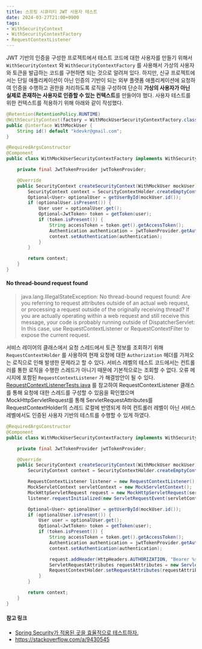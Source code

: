 ```yaml
---
title: 스프링 시큐리티 JWT 사용자 테스트
date: 2024-03-27T21:00+0900
tags:
- WithSecurityContext
- WithSecurityContextFactory
- RequestContextListener
---
```


JWT 기반의 인증을 구성한 프로젝트에서 테스트 코드에 대한 사용자를 만들기 위해서 `WithSecurityContext` 와 `WithSecurityContextFactory` 를 사용해서 가상의 사용자와 토큰을 발급하는 코드를 구현하면 되는 것으로 알려져 있다. 하지만, 신규 프로젝트에서는 단일 애플리케이션이 아닌 인증의 기반이 되는 외부 플랫폼 애플리케이션에 요청하여 인증을 수행하고 권한을 처리하도록 로직을 구성하여 단순히 **가상의 사용자가 아닌 실제로 존재하는 사용자로 인증할 수 있는 컨텍스트**를 만들어야 했다. 사용자 테스트를 위한 컨텍스트를 적용하기 위해 아래와 같이 작성했다.

```java WithMockUser
@Retention(RetentionPolicy.RUNTIME)
@WithSecurityContext(factory = WithMockUserSecurityContextFactory.class)
public @interface WithMockUser {
    String id() default "kdevkr@gmail.com";
}
```


```java WithMockUserSecurityContextFactory
@RequiredArgsConstructor
@Component
public class WithMockUserSecurityContextFactory implements WithSecurityContextFactory<WithMockUser> {

    private final JwtTokenProvider jwtTokenProvider;

    @Override
    public SecurityContext createSecurityContext(WithMockUser mockUser) {
        SecurityContext context = SecurityContextHolder.createEmptyContext()
        Optional<User> optionalUser = getUserById(mockUser.id());
        if (optionalUser.isPresent()) {
            User user = optionalUser.get();
            Optional<JwtToken> token = getToken(user);
            if (token.isPresent()) {
                String accessToken = token.get().getAccessToken();
                Authentication authentication = jwtTokenProvider.getAuthentication(accessToken);
                context.setAuthentication(authentication);
            }
        }

        return context;
    }
}
```

#### No thread-bound request found

> java.lang.IllegalStateException: No thread-bound request found: Are you referring to request attributes outside of an actual web request, or processing a request outside of the originally receiving thread? If you are actually operating within a web request and still receive this message, your code is probably running outside of DispatcherServlet: In this case, use RequestContextListener or RequestContextFilter to expose the current request.

서비스 레이어의 클래스에서 요청 스레드에서 토큰 정보를 조회하기 위해 `RequestContextHolder` 를 사용하여 현재 요청에 대한 `Authorization` 헤더를 가져오는 로직으로 인해 발생한 문제라고 할 수 있다. 서비스 레벨의 테스트 코드에서는 컨트롤러를 통한 로직을 수행한 스레드가 아니기 때문에 기본적으로는 조회할 수 없다. 오류 메시지에 포함된 `RequestContextListener` 가 해결방안이 될 수 있다. [RequestContextListenerTests.java](https://github.com/spring-projects/spring-framework/blob/main/spring-web/src/test/java/org/springframework/web/context/request/RequestContextListenerTests.java) 를 참고하여 RequestContextListener 클래스를 통해 요청에 대한 스레드를 구성할 수 있음을 확인했으며 MockHttpServletRequest를 통해 ServletRequestAttributes를 RequestContextHolder의 스레드 로컬에 반영되게 하여 컨트롤러 레벨이 아닌 서비스 레벨에서도 인증된 사용자 기반의 테스트를 수행할 수 있게 하였다. 


```java WithMockUserSecurityContextFactory
@RequiredArgsConstructor
@Component
public class WithMockUserSecurityContextFactory implements WithSecurityContextFactory<WithMockUser> {

    private final JwtTokenProvider jwtTokenProvider;

    @Override
    public SecurityContext createSecurityContext(WithMockUser mockUser) {
        SecurityContext context = SecurityContextHolder.createEmptyContext();

        RequestContextListener listener = new RequestContextListener();
        MockServletContext servletContext = new MockServletContext();
        MockHttpServletRequest request = new MockHttpServletRequest(servletContext);
        listener.requestInitialized(new ServletRequestEvent(servletContext, request));

        Optional<User> optionalUser = getUserById(mockUser.id());
        if (optionalUser.isPresent()) {
            User user = optionalUser.get();
            Optional<JwtToken> token = getToken(user);
            if (token.isPresent()) {
                String accessToken = token.get().getAccessToken();
                Authentication authentication = jwtTokenProvider.getAuthentication(accessToken);
                context.setAuthentication(authentication);

                request.addHeader(HttpHeaders.AUTHORIZATION, "Bearer %s".formatted(accessToken));
                ServletRequestAttributes requestAttributes = new ServletRequestAttributes(request);
                RequestContextHolder.setRequestAttributes(requestAttributes, true);
            }
        }

        return context;
    }
}
```

#### 참고 링크

- [Spring Security가 적용된 곳을 효율적으로 테스트하자.](https://tecoble.techcourse.co.kr/post/2020-09-30-spring-security-test/)
- https://stackoverflow.com/a/9430545